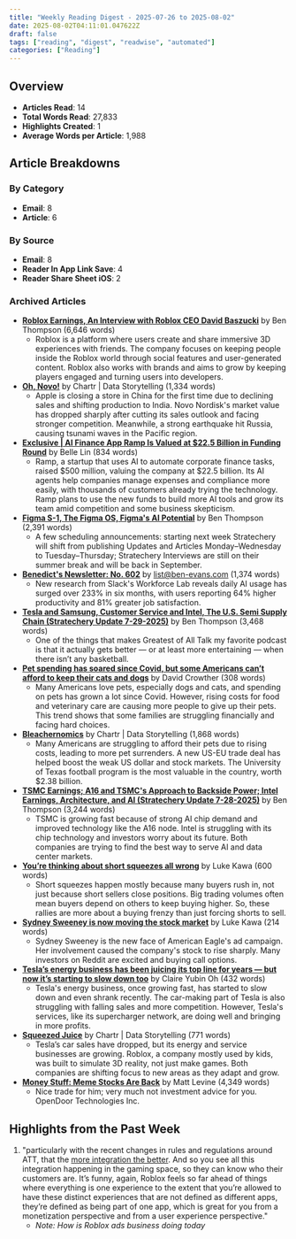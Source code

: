 ```yaml
---
title: "Weekly Reading Digest - 2025-07-26 to 2025-08-02"
date: 2025-08-02T04:11:01.047622Z
draft: false
tags: ["reading", "digest", "readwise", "automated"]
categories: ["Reading"]
---
```

## Overview

- **Articles Read**: 14
- **Total Words Read**: 27,833
- **Highlights Created**: 1
- **Average Words per Article**: 1,988

## Article Breakdowns

### By Category

- **Email**: 8
- **Article**: 6

### By Source

- **Email**: 8
- **Reader In App Link Save**: 4
- **Reader Share Sheet iOS**: 2

### Archived Articles

- **[Roblox Earnings, An Interview with Roblox CEO David Baszucki](https://stratechery.com/2022/roblox-earnings-an-interview-with-roblox-ceo-david-baszucki/)** by Ben Thompson (6,646 words)
  - Roblox is a platform where users create and share immersive 3D experiences with friends. The company focuses on keeping people inside the Roblox world through social features and user-generated content. Roblox also works with brands and aims to grow by keeping players engaged and turning users into developers.
- **[Oh, Novo!](mailto:reader-forwarded-email/af005b6daef28b35ccfdd14e1d5e7c82)** by Chartr | Data Storytelling (1,334 words)
  - Apple is closing a store in China for the first time due to declining sales and shifting production to India. Novo Nordisk's market value has dropped sharply after cutting its sales outlook and facing stronger competition. Meanwhile, a strong earthquake hit Russia, causing tsunami waves in the Pacific region.
- **[Exclusive | AI Finance App Ramp Is Valued at $22.5 Billion in Funding Round](https://www.wsj.com/articles/ai-finance-app-ramp-is-valued-at-22-5-billion-in-funding-round-5a4269cb)** by Belle Lin (834 words)
  - Ramp, a startup that uses AI to automate corporate finance tasks, raised $500 million, valuing the company at $22.5 billion. Its AI agents help companies manage expenses and compliance more easily, with thousands of customers already trying the technology. Ramp plans to use the new funds to build more AI tools and grow its team amid competition and some business skepticism.
- **[Figma S-1, The Figma OS, Figma's AI Potential](mailto:reader-forwarded-email/8ce97502142f623842caa4b38b8a1029)** by Ben Thompson (2,391 words)
  - A few scheduling announcements: starting next week Stratechery will shift from publishing Updates and Articles Monday–Wednesday to Tuesday–Thursday; Stratechery Interviews are still on their summer break and will be back in September.
- **[Benedict's Newsletter: No. 602](mailto:reader-forwarded-email/6e8ca39b25f77e0177aa12c90a51cf24)** by list@ben-evans.com (1,374 words)
  - New research from Slack's Workforce Lab reveals daily AI usage has surged over 233% in six months, with users reporting 64% higher productivity and 81% greater job satisfaction.
- **[Tesla and Samsung, Customer Service and Intel, The U.S. Semi Supply Chain (Stratechery Update 7-29-2025)](mailto:reader-forwarded-email/c291a377ed1ce1634d88d4792240b7ec)** by Ben Thompson (3,468 words)
  - One of the things that makes Greatest of All Talk my favorite podcast is that it actually gets better — or at least more entertaining — when there isn’t any basketball.
- **[Pet spending has soared since Covid, but some Americans can’t afford to keep their cats and dogs](https://link.sherwood.news/click/40878942.332179/aHR0cHM6Ly9zaGVyd29vZC5uZXdzL2N1bHR1cmUvcGV0LXNwZW5kaW5nLXNvYXJlZC1zaW5jZS1jb3ZpZC1hbWVyaWNhbnMtY2FudC1hZmZvcmQta2VlcC1yZWNlc3Npb24taW5kaWNhdG9yLz91dG1fc291cmNlPWNoYXJ0ciZ1dG1fbWVkaXVtPWVtYWlsJnV0bV9jYW1wYWlnbj1jaGFydHJfMjAyNTA3Mjg/677ff032ff9b75b4b10af0beC7cb5079b)** by David Crowther (308 words)
  - Many Americans love pets, especially dogs and cats, and spending on pets has grown a lot since Covid. However, rising costs for food and veterinary care are causing more people to give up their pets. This trend shows that some families are struggling financially and facing hard choices.
- **[Bleachernomics](mailto:reader-forwarded-email/2efac44f5fce3914add105316fe352c7)** by Chartr | Data Storytelling (1,868 words)
  - Many Americans are struggling to afford their pets due to rising costs, leading to more pet surrenders. A new US-EU trade deal has helped boost the weak US dollar and stock markets. The University of Texas football program is the most valuable in the country, worth $2.38 billion.
- **[TSMC Earnings; A16 and TSMC's Approach to Backside Power; Intel Earnings, Architecture, and AI (Stratechery Update 7-28-2025)](mailto:reader-forwarded-email/8db5b998bd705e7143145c0698c63fdc)** by Ben Thompson (3,244 words)
  - TSMC is growing fast because of strong AI chip demand and improved technology like the A16 node. Intel is struggling with its chip technology and investors worry about its future. Both companies are trying to find the best way to serve AI and data center markets.
- **[You’re thinking about short squeezes all wrong](https://link.sherwood.news/click/40852252.331211/aHR0cHM6Ly9zaGVyd29vZC5uZXdzL21hcmtldHMveW91cmUtdGhpbmtpbmctYWJvdXQtc2hvcnQtc3F1ZWV6ZXMtYWxsLXdyb25nLz91dG1fc291cmNlPWNoYXJ0ciZ1dG1fbWVkaXVtPWVtYWlsJnV0bV9jYW1wYWlnbj1jaGFydHJfMjAyNTA3Mjc/677ff032ff9b75b4b10af0beB69c33af7)** by Luke Kawa (600 words)
  - Short squeezes happen mostly because many buyers rush in, not just because short sellers close positions. Big trading volumes often mean buyers depend on others to keep buying higher. So, these rallies are more about a buying frenzy than just forcing shorts to sell.
- **[Sydney Sweeney is now moving the stock market](https://link.sherwood.news/click/40852252.331211/aHR0cHM6Ly9zaGVyd29vZC5uZXdzL21hcmtldHMvYW1lcmljYW4tZWFnbGUtYWQtY2FtcGFpZ24tc3lkbmV5LXN3ZWVuZXktc3RvY2stc29hcmluZy8_dXRtX3NvdXJjZT1jaGFydHImdXRtX21lZGl1bT1lbWFpbCZ1dG1fY2FtcGFpZ249Y2hhcnRyXzIwMjUwNzI3/677ff032ff9b75b4b10af0beBaaaba0fa)** by Luke Kawa (214 words)
  - Sydney Sweeney is the new face of American Eagle's ad campaign. Her involvement caused the company's stock to rise sharply. Many investors on Reddit are excited and buying call options.
- **[Tesla’s energy business has been juicing its top line for years — but now it’s starting to slow down too](https://link.sherwood.news/click/40852252.331211/aHR0cHM6Ly9zaGVyd29vZC5uZXdzL2J1c2luZXNzL3Rlc2xhLWVuZXJneS1idXNpbmVzcy1iZWVuLWp1aWNpbmctdG9wLWxpbmUteWVhcnMtYnV0LW5vdy1zbG93aW5nLXRvby8_dXRtX3NvdXJjZT1jaGFydHImdXRtX21lZGl1bT1lbWFpbCZ1dG1fY2FtcGFpZ249Y2hhcnRyXzIwMjUwNzI3/677ff032ff9b75b4b10af0beC27145bc5)** by Claire Yubin Oh (432 words)
  - Tesla's energy business, once growing fast, has started to slow down and even shrank recently. The car-making part of Tesla is also struggling with falling sales and more competition. However, Tesla's services, like its supercharger network, are doing well and bringing in more profits.
- **[Squeezed Juice](mailto:reader-forwarded-email/729f3bbb79ec527a8ffd9c07ec153ac8)** by Chartr | Data Storytelling (771 words)
  - Tesla’s car sales have dropped, but its energy and service businesses are growing. Roblox, a company mostly used by kids, was built to simulate 3D reality, not just make games. Both companies are shifting focus to new areas as they adapt and grow.
- **[Money Stuff: Meme Stocks Are Back](mailto:reader-forwarded-email/62b2d1df64dfc2bebed63c9b1d8aa456)** by Matt Levine (4,349 words)
  - Nice trade for him; very much not investment advice for you. OpenDoor Technologies Inc.

## Highlights from the Past Week

1. "particularly with the recent changes in rules and regulations around ATT, that the [more integration the better](https://stratechery.com/2022/gaming-the-smiling-curve/). And so you see all this integration happening in the gaming space, so they can know who their customers are. It’s funny, again, Roblox feels so far ahead of things where everything is one experience to the extent that you’re allowed to have these distinct experiences that are not defined as different apps, they’re defined as being part of one app, which is great for you from a monetization perspective and from a user experience perspective."
   - *Note: How is Roblox ads business doing today*

